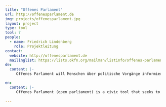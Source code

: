 ```yaml
---
title: "Offenes Parlament"
url: http://offenesparlament.de
img: projects/offenesparlament.jpg
layout: project
type: tool
tool: 7
people:  
  - name: Friedrich Lindenberg
    role: Projektleitung
contact:
  website: http://offenesparlament.de
  mailinglist: https://lists.okfn.org/mailman/listinfo/offenes-parlament
de:
  content: |-
     Offenes Parlament will Menschen über politische Vorgänge informieren und die Arbeit des deutschen Parlaments für Interessierte zugänglich und nachvollziehbar machen. Das Angebot bietet kompakte Fakten zu parlamentarischen Anfragen, umstrittenen Gesetzesnovellen oder spannenden Schlagabtäuschen. Es will damit eine Grundlage für die Förderung von sachlichen Debatten und konstruktiver Beteiligung sein.

en:
  content: |-
     Offenes Parlament (open parliament) is a civic tool that seeks to increase citizen's understanding of political processes. Through the increased access it provides it seeks to faciliate political discourse and constructive participation. 
     
---
```


